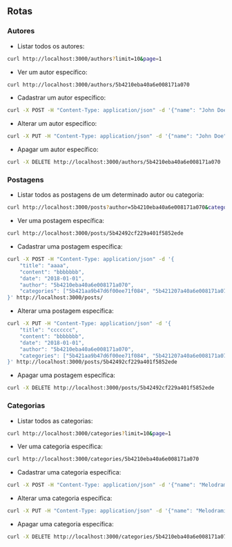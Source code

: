 ## Rotas

### Autores

- Listar todos os autores:
```sh
curl http://localhost:3000/authors?limit=10&page=1
```

- Ver um autor específico:
```sh
curl http://localhost:3000/authors/5b4210eba40a6e008171a070
```

- Cadastrar um autor específico:
```sh
curl -X POST -H "Content-Type: application/json" -d '{"name": "John Doe", "description": "aaa"}' http://localhost:3000/authors/
```

- Alterar um autor específico:
```sh
curl -X PUT -H "Content-Type: application/json" -d '{"name": "John Doe", "description": "aaa"}' http://localhost:3000/authors/5b4210eba40a6e008171a070
```

- Apagar um autor específico:
```sh
curl -X DELETE http://localhost:3000/authors/5b4210eba40a6e008171a070
```

### Postagens

- Listar todos as postagens de um determinado autor ou categoria:
```sh
curl http://localhost:3000/posts?author=5b4210eba40a6e008171a070&categories=5b421aa9b47d6f00ee71f084&limit=10&page=1
```

- Ver uma postagem específica:
```sh
curl http://localhost:3000/posts/5b42492cf229a401f5852ede
```

- Cadastrar uma postagem específica:
```sh
curl -X POST -H "Content-Type: application/json" -d '{
	"title": "aaaa",
	"content": "bbbbbbb",
	"date": "2018-01-01",
	"author": "5b4210eba40a6e008171a070",
	"categories": ["5b421aa9b47d6f00ee71f084", "5b421207a40a6e008171a073"]
}' http://localhost:3000/posts/
```

- Alterar uma postagem específica:
```sh
curl -X PUT -H "Content-Type: application/json" -d '{
	"title": "ccccccc",
	"content": "bbbbbbb",
	"date": "2018-01-01",
	"author": "5b4210eba40a6e008171a070",
	"categories": ["5b421aa9b47d6f00ee71f084", "5b421207a40a6e008171a073"]
}' http://localhost:3000/posts/5b42492cf229a401f5852ede
```

- Apagar uma postagem específica:
```sh
curl -X DELETE http://localhost:3000/posts/5b42492cf229a401f5852ede
```

### Categorias

- Listar todos as categorias:
```sh
curl http://localhost:3000/categories?limit=10&page=1
```

- Ver uma categoria específica:
```sh
curl http://localhost:3000/categories/5b4210eba40a6e008171a070
```

- Cadastrar uma categoria específica:
```sh
curl -X POST -H "Content-Type: application/json" -d '{"name": "Melodraminha", "subcategories": ["5b421207a40a6e008171a073"]}' http://localhost:3000/categories/
```

- Alterar uma categoria específica:
```sh
curl -X PUT -H "Content-Type: application/json" -d '{"name": "Melodraminha", "subcategories": ["5b421207a40a6e008171a073"]}' http://localhost:3000/categories/5b421207a40a6e008171a073
```

- Apagar uma categoria específica:
```sh
curl -X DELETE http://localhost:3000/categories/5b4210eba40a6e008171a070
```